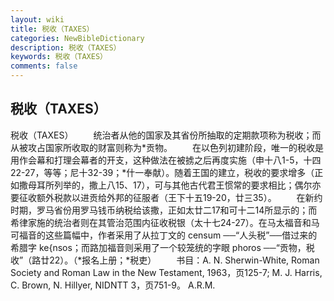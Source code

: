 ```yaml
---
layout: wiki
title: 税收（TAXES）
categories: NewBibleDictionary
description: 税收（TAXES）
keywords: 税收（TAXES）
comments: false
---
```


## 税收（TAXES）



税收（TAXES）
　　统治者从他的国家及其省份所抽取的定期款项称为税收；而从被攻占国家所收取的财富则称为*贡物。
　　在以色列初建阶段，唯一的税收是用作会幕和打理会幕者的开支，这种做法在被掳之后再度实施（申十八1-5，十四22-27，等等；尼十32-39；*什一奉献）。随着王国的建立，税收的要求增多（正如撒母耳所列举的，撒上八15、17），可与其他古代君王惯常的要求相比；偶尔亦要征收额外税款以进贡给外邦的征服者（王下十五19-20，廿三35）。
　　在新约时期，罗马省份用罗马钱币纳税给该撒，正如太廿二17和可十二14所显示的；而希律家施的统治者则在其管治范围内征收税银（太十七24-27）。在马太福音和马可福音的这些篇幅中，作者采用了从拉丁文的 censum ──“人头税”──借过来的希腊字 ke{nsos；而路加福音则采用了一个较笼统的字眼 phoros ──“贡物，税收”（路廿22）。（*报名上册；*税吏）
　　书目：A. N. Sherwin-White, Roman Society and Roman Law in the New
Testament, 1963，页125-7; M. J. Harris, C. Brown, N.
Hillyer, NIDNTT 3，页751-9。
A.R.M.




